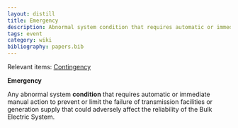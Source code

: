 ```yaml
---
layout: distill
title: Emergency
description: Abnormal system condition that requires automatic or immediate manual action.
tags: event
category: wiki
bibliography: papers.bib
---
```


Relevant items: [Contingency](/wiki/contingency)

**Emergency** <d-cite key="nerc2024glossary"></d-cite>

Any abnormal system **condition** that requires automatic or immediate manual action to prevent or limit the failure of transmission facilities or generation supply that could adversely affect the reliability of the Bulk Electric System.
